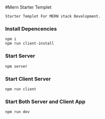 #Mern Starter Templet

```
Starter Templet For MERN stack Development.
```

### Install Depencencies
```
npm i
npm run client-install
```

### Start Server 
```
npm server
```

### Start Client Server 
```
npm run client
```

### Start Both Server and Client App 
```
npm run dev
```
